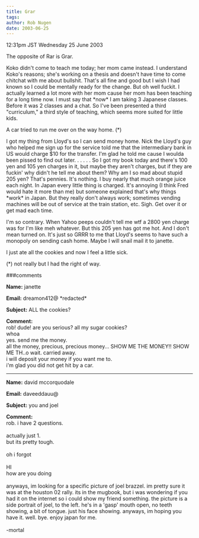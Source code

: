 ```yaml
---
title: Grar
tags: 
author: Rob Nugen
date: 2003-06-25
---
```


<p class=date>12:31pm JST Wednesday 25 June 2003</p>

<p>The opposite of Rar is Grar.</p>

<p>Koko didn't come to teach me today; her mom came instead.  I
understand Koko's reasons; she's working on a thesis and doesn't have
time to come chitchat with me about bullshit.  That's all fine and
good but I wish I had known so I could be mentally ready for the
change. But oh well fuckit.  I actually learned a lot more with her
mom cause her mom has been teaching for a long time now.  I must say
that *now* I am taking 3 Japanese classes.  Before it was 2 classes
and a chat.  So I've been presented a third "curriculum," a third
style of teaching, which seems more suited for little kids.</p>

<p>A car tried to run me over on the way home. (*)</p>

<p>I got my thing from Lloyd's so I can send money home.  Nick the
Lloyd's guy who helped me sign up for the service told me that the
intermediary bank in US would charge $10 for the transfer.  I'm glad
he told me cause I woulda been pissed to find out later. . . . . . So
I got my book today and there's 100 yen and 105 yen charges in it, but
maybe they aren't charges, but if they are fuckin' why didn't he tell
me about them?  Why am I so mad about stupid 205 yen?  That's pennies.
It's nothing.  I buy nearly that much orange juice each night.  In
Japan every little thing is charged.  It's annoying (I think Fred
would hate it more than me) but someone explained that's why things
*work* in Japan.  But they really don't always work; sometimes vending
machines will be out of service at the train station, etc. Sigh.  Get
over it or get mad each time.</p>

<p>I'm so contrary.  When Yahoo peeps couldn't tell me wtf a 2800 yen
charge was for I'm like meh whatever.  But this 205 yen has got me
hot. And I don't mean turned on. It's just so GRRR to me that Lloyd's
seems to have such a monopoly on sending cash home.  Maybe I will
snail mail it to janette.</p>

<p>I just ate all the cookies and now I feel a little sick.</p>

<p>(*) not really but I had the right of way.</p>

###comments

<p><b>Name:</b> janette

<p><b>Email:</b> dreamon412@ *redacted*

<p><b>Subject:</b> ALL the cookies?

<p><b>Comment:</b>
<br>rob! dude! are you serious? all my sugar cookies?  <br>
whoa<br>
yes.  send me the money.  <br>
all the money, precious, precious money... SHOW ME THE MONEY!! SHOW ME TH..o wait. carried away.<br>
i will deposit your money if you want me to.<br>
i'm glad you did not get hit by a car.<br>


<p><hr></p>


<p><b>Name:</b> david mccorquodale

<p><b>Email:</b> daveeddauu@

<p><b>Subject:</b> you and joel

<p><b>Comment:</b>
<br>rob.  i have 2 questions.  <br>
<br>
actually just 1.<br>
but its pretty tough.<br>
<br>
oh i forgot<br>
<br>
HI<br>
how are you doing<br>
<br>
anyways, im looking for a specific picture of joel brazzel.  im pretty sure it was at the houston 02 rally.  its in the mugbook, but i was wondering if you had it on the internet so i could show my friend something.  the picture is a side portrait of joel, to the left.  he's in a 'gasp' mouth open, no teeth showing, a bit of tongue.  just his face showing.  anyways, im hoping you have it.  well.  bye.  enjoy japan for me.<br>
<br>
-mortal


